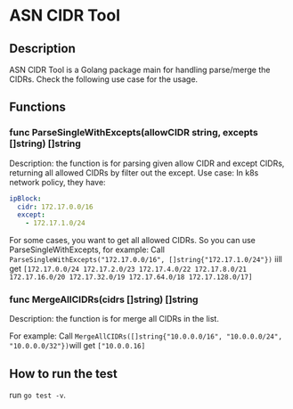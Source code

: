 # ASN CIDR Tool

## Description
ASN CIDR Tool is a Golang package main for handling parse/merge the CIDRs. Check the following use case for the usage.

## Functions

### func ParseSingleWithExcepts(allowCIDR string, excepts []string) []string

Description: the function is for parsing given allow CIDR and except CIDRs, returning all allowed CIDRs by filter out the except.
Use case: In k8s network policy, they have:
```yaml
ipBlock:
  cidr: 172.17.0.0/16
  except:
    - 172.17.1.0/24
```
For some cases, you want to get all allowed CIDRs. So you can use ParseSingleWithExcepts, for example:
Call `ParseSingleWithExcepts("172.17.0.0/16", []string{"172.17.1.0/24"})` iill get
`[172.17.0.0/24 172.17.2.0/23 172.17.4.0/22 172.17.8.0/21 172.17.16.0/20 172.17.32.0/19 172.17.64.0/18 172.17.128.0/17]`

### func MergeAllCIDRs(cidrs []string) []string

Description: the function is for merge all CIDRs in the list.

For example:
Call `MergeAllCIDRs([]string{"10.0.0.0/16", "10.0.0.0/24", "10.0.0.0/32"})`will get
`["10.0.0.16]`

## How to run the test

run `go test -v`.